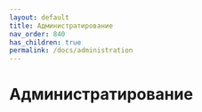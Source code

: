 ```yaml
---
layout: default
title: Администратирование
nav_order: 840
has_children: true
permalink: /docs/administration
---
```


# Администратирование
